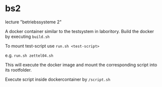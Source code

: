 # bs2
lecture "betriebssysteme 2"

A docker container similar to the testsystem in laboritory. Build the docker by executing ```build.sh```

To mount test-script use ```run.sh <test-script>```

e.g. ```run.sh zettel04.sh```

This will execute the docker image and mount the corresponding script into its rootfolder.

Execute script inside dockercontainer by  ```/script.sh```
